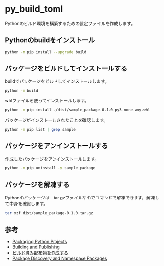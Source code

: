# py_build_toml

Pythonのビルド環境を構築するための設定ファイルを作成します。

## Pythonのbuildをインストール

```bash
python -m pip install --upgrade build
```

## パッケージをビルドしてインストールする

buildでパッケージをビルドしてインストールします。

```bash
python -m build
```

whlファイルを使ってインストールします。

```bash
python -m pip install ./dist/sample_package-0.1.0-py3-none-any.whl
```

パッケージがインストールされたことを確認します。

```bash
python -m pip list | grep sample
```

## パッケージをアンインストールする

作成したパッケージをアンインストールします。

```bash
python -m pip uninstall -y sample_package
```

## パッケージを解凍する

Pythonのパッケージは、tar.gzファイルなのでコマンドで解凍できます。解凍して中身を確認します。

```bash
tar xzf dist/sample_package-0.1.0.tar.gz
```

## 参考

- [Packaging Python Projects](https://packaging.python.org/en/latest/tutorials/packaging-projects/)
- [Building and Publishing](https://packaging.python.org/en/latest/guides/section-build-and-publish/)
- [ビルド済み配布物を作成する](https://docs.python.org/ja/3.10/distutils/builtdist.html)
- [Package Discovery and Namespace Packages](https://setuptools.pypa.io/en/latest/userguide/package_discovery.html)
